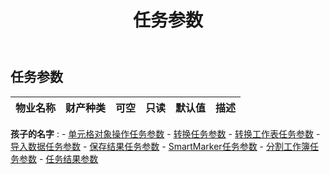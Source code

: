 ﻿---
title: 任务参数
second_title: Aspose.Cells Cloud Documen
type: docs
url: /zh/specification/model/taskparameter/
description: Aspose.Cells 云模型规范：任务参数。轻松处理 Excel 和其他电子表格文档，具有打开、生成、编辑、拆分、合并、比较和转换等功能
weight: 50
---
## **任务参数**

 

|物业名称|财产种类|可空|只读|默认值|描述|
|:- |:- |:- |:- |:- |:- |

**孩子的名字** : 
	-  [单元格对象操作任务参数](cellsobjectoperatetaskparameter) 
	-  [转换任务参数](converttaskparameter) 
	-  [转换工作表任务参数](convertworksheettaskparameter) 
	-  [导入数据任务参数](importdatataskparameter) 
	-  [保存结果任务参数](saveresulttaskparameter) 
	-  [SmartMarker任务参数](smartmarkertaskparameter) 
	-  [分割工作簿任务参数](splitworkbooktaskparameter) 
	-  [任务结果参数](taskresultparameter) 
